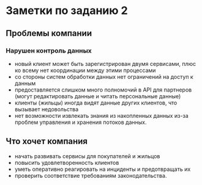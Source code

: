 # Заметки по заданию 2

## Проблемы компании

### Нарушен контроль данных 

- новый клиент может быть зарегистрирован двумя сервисами, плюс ко всему нет координации между этими процессами
- со стороны систем обработки данных нет ограничений на доступ к данным
- предоставляется слишком много полномочий в API для партнеров (могут редактировать данные и читать персональные данные) 
- клиенты (жильцы) иногда видят данные других клиентов, что вызывает недовольства
- нет возможности извлекать знания из накопленных данных из-за проблем управления и хранения потоков данных.

## Что хочет компания

- начать развивать сервисы для покупателей и жильцов
- повысить удовлетворенность клиентов
- уметь оперативно реагировать на инциденты и предотвращать их
- проверить соответствие требованиям законодательства.